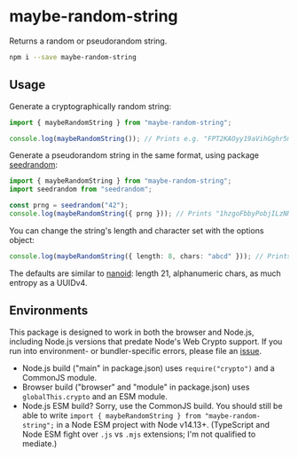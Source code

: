 # maybe-random-string

Returns a random or pseudorandom string.

```bash
npm i --save maybe-random-string
```

## Usage

Generate a cryptographically random string:

```ts
import { maybeRandomString } from "maybe-random-string";

console.log(maybeRandomString()); // Prints e.g. "FPT2KAOyy19aVihGghr5m".
```

Generate a pseudorandom string in the same format, using package [seedrandom](https://www.npmjs.com/package/seedrandom):

```ts
import { maybeRandomString } from "maybe-random-string";
import seedrandom from "seedrandom";

const prng = seedrandom("42");
console.log(maybeRandomString({ prng })); // Prints "1hzgoFbbyPobjILzNNxbd" every time.
```

You can change the string's length and character set with the options object:

```ts
console.log(maybeRandomString({ length: 8, chars: "abcd" })); // Prints e.g. "cdabdbdc".
```

The defaults are similar to [nanoid](https://www.npmjs.com/package/nanoid): length 21, alphanumeric chars, as much entropy as a UUIDv4.

## Environments

This package is designed to work in both the browser and Node.js, including Node.js versions that predate Node's Web Crypto support. If you run into environment- or bundler-specific errors, please file an [issue](https://github.com/mweidner037/maybe-random-string/issues).

- Node.js build ("main" in package.json) uses `require("crypto")` and a CommonJS module.
- Browser build ("browser" and "module" in package.json) uses `globalThis.crypto` and an ESM module.
- Node.js ESM build? Sorry, use the CommonJS build. You should still be able to write `import { maybeRandomString } from "maybe-random-string";` in a Node ESM project with Node v14.13+.
  (TypeScript and Node ESM fight over `.js` vs `.mjs` extensions; I'm not qualified to mediate.)
